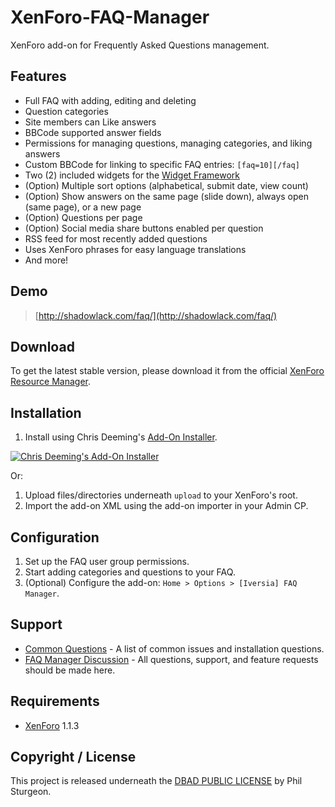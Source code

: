 XenForo-FAQ-Manager
===================

XenForo add-on for Frequently Asked Questions management.

Features
------------
* Full FAQ with adding, editing and deleting
* Question categories
* Site members can Like answers
* BBCode supported answer fields
* Permissions for managing questions, managing categories, and liking answers
* Custom BBCode for linking to specific FAQ entries: `[faq=10][/faq]`
* Two (2) included widgets for the [Widget Framework](http://xenforo.com/community/resources/bd-widget-framework.297/)
* (Option) Multiple sort options (alphabetical, submit date, view count)
* (Option) Show answers on the same page (slide down), always open (same page), or a new page
* (Option) Questions per page
* (Option) Social media share buttons enabled per question
* RSS feed for most recently added questions
* Uses XenForo phrases for easy language translations
* And more!

Demo
------------

> [http://shadowlack.com/faq/](http://shadowlack.com/faq/)

Download
------------

To get the latest stable version, please download it from the official [XenForo Resource Manager](http://xenforo.com/community/resources/iversia-faq-manager.1413/).

Installation
------------

1. Install using Chris Deeming's [Add-On Installer](http://xenforo.com/community/resources/add-on-installer.960/).

[![Chris Deeming's Add-On Installer](http://www.deemit.co.uk/autoinstall.png)](http://xenforo.com/community/resources/add-on-installer.960/)

Or:

1. Upload files/directories underneath `upload` to your XenForo's root.
2. Import the add-on XML using the add-on importer in your Admin CP.

Configuration
------------

1. Set up the FAQ user group permissions.
2. Start adding categories and questions to your FAQ.
3. (Optional) Configure the add-on: `Home > Options > [Iversia] FAQ Manager`.

Support
------------
* [Common Questions](https://github.com/iversia/XenForo-FAQ-Manager/blob/master/HELP.md) - A list of common issues and installation questions.
* [FAQ Manager Discussion](http://xenforo.com/community/threads/iversia-faq-manager.44228/) - All questions, support, and feature requests should be made here.


Requirements
------------
* [XenForo](http://xenforo.com/) 1.1.3

Copyright / License
------------

This project is released underneath the [DBAD PUBLIC LICENSE](http://www.dbad-license.org) by Phil Sturgeon.